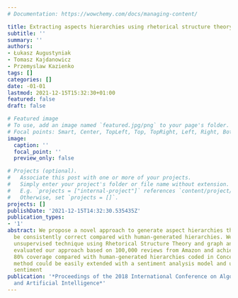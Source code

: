 ```yaml
---
# Documentation: https://wowchemy.com/docs/managing-content/

title: Extracting aspects hierarchies using rhetorical structure theory
subtitle: ''
summary: ''
authors:
- Łukasz Augustyniak
- Tomasz Kajdanowicz
- Przemyslaw Kazienko
tags: []
categories: []
date: -01-01
lastmod: 2021-12-15T15:32:30+01:00
featured: false
draft: false

# Featured image
# To use, add an image named `featured.jpg/png` to your page's folder.
# Focal points: Smart, Center, TopLeft, Top, TopRight, Left, Right, BottomLeft, Bottom, BottomRight.
image:
  caption: ''
  focal_point: ''
  preview_only: false

# Projects (optional).
#   Associate this post with one or more of your projects.
#   Simply enter your project's folder or file name without extension.
#   E.g. `projects = ["internal-project"]` references `content/project/deep-learning/index.md`.
#   Otherwise, set `projects = []`.
projects: []
publishDate: '2021-12-15T14:32:30.535435Z'
publication_types:
- '1'
abstract: We propose a novel approach to generate aspect hierarchies that proved to
  be consistently correct compared with human-generated hierarchies. We present an
  unsupervised technique using Rhetorical Structure Theory and graph analysis. We
  evaluated our approach based on 100,000 reviews from Amazon and achieved an astonishing
  80% coverage compared with human-generated hierarchies coded in ConceptNet. The
  method could be easily extended with a sentiment analysis model and used to describe
  sentiment
publication: '*Proceedings of the 2018 International Conference on Algorithms, Computing
  and Artificial Intelligence*'
---
```

